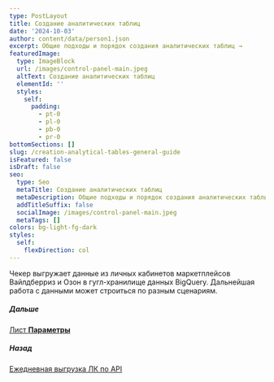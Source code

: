 ```yaml
---
type: PostLayout
title: Создание аналитических таблиц
date: '2024-10-03'
author: content/data/person1.json
excerpt: Общие подходы и порядок создания аналитических таблиц →
featuredImage:
  type: ImageBlock
  url: /images/control-panel-main.jpeg
  altText: Создание аналитических таблиц
  elementId: ''
  styles:
    self:
      padding:
        - pt-0
        - pl-0
        - pb-0
        - pr-0
bottomSections: []
slug: /creation-analytical-tables-general-guide
isFeatured: false
isDraft: false
seo:
  type: Seo
  metaTitle: Создание аналитических таблиц
  metaDescription: Общие подходы и порядок создания аналитических таблиц
  addTitleSuffix: false
  socialImage: /images/control-panel-main.jpeg
  metaTags: []
colors: bg-light-fg-dark
styles:
  self:
    flexDirection: col
---
```

Чекер выгружает данные из личных кабинетов маркетплейсов Вайлдберриз и Озон в гугл-хранилище данных BigQuery. Дальнейшая работа с данными может строиться по разным сценариям. 



##### Дальше

[Лист **Параметры**](/blog/parameters-list-control-panel/)

##### Назад

[Ежедневная выгрузка ЛК по API](/blog/everyday-upload-turn-on/)
